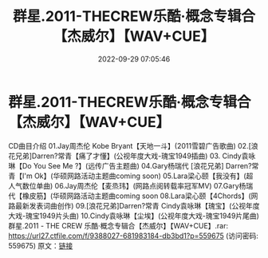 ﻿---
title: 群星.2011-THECREW乐酷·概念专辑合【杰威尔】【WAV+CUE】
date: 2022-09-29 07:05:46
categories: WAV车载音乐、镜像
tags: 华语中文
---
# 群星.2011-THECREW乐酷·概念专辑合【杰威尔】【WAV+CUE】

CD曲目介绍
01.Jay周杰伦 Kobe Bryant【天地一斗】(2011雪碧广告歌曲)
02.[浪花兄弟]Darren?常青【痛了才懂】(公视年度大戏-瑰宝1949插曲)
03. Cindy袁咏琳【Do You See Me ?】(远传广告主题曲)
04.Gary杨瑞代 [浪花兄弟] Darren?常青【I'm Ok】(华硕网路活动主题曲coming
soon)
05.Lara梁心颐【我没有】(超人气数位单曲)
06.Jay周杰伦【麦烝玮】(网路点阅转载率冠军MV)
07.Gary杨瑞代【橡皮筋】(华硕网路活动主题曲coming soon
08.Lara梁心颐【4Chords】(网路最新发表词曲创作)
09.[浪花兄弟]Darren?常青 Cindy袁咏琳【瑰宝】(公视年度大戏-瑰宝1949片头曲)
10.Cindy袁咏琳【尘埃】(公视年度大戏-瑰宝1949片尾曲)
群星.2011 - THE CREW
乐酷·概念专辑合【杰威尔】【WAV+CUE】.rar: https://url27.ctfile.com/f/9388027-681983184-db3bd1?p=559675
(访问密码: 559675)
原文：[链接](https://blog.sina.com.cn/s/blog_1647c7e7601030zni.html)